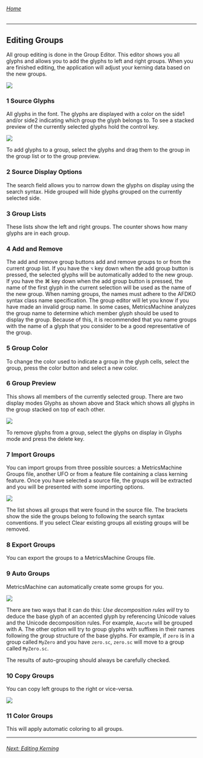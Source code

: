###### [Home](index.html)

---

## Editing Groups

All group editing is done in the Group Editor. This editor shows you all glyphs and allows you to add the glyphs to left and right groups. When you are finished editing, the application will adjust your kerning data based on the new groups.

![](images/editingGroups.png)


### 1 Source Glyphs
All glyphs in the font. The glyphs are displayed with a color on the side1 and/or side2 indicating which group the glyph belongs to. To see a stacked preview of the currently selected glyphs hold the control key.

![](images/sourceGlyphs.png)

To add glyphs to a group, select the glyphs and drag them to the group in the group list or to the group preview.

### 2 Source Display Options
The search field allows you to narrow down the glyphs on display using the search syntax. Hide grouped will hide glyphs grouped on the currently selected side.

### 3 Group Lists
These lists show the left and right groups. The counter shows how many glyphs are in each group.

### 4 Add and Remove
The add and remove group buttons add and remove groups to or from the current group list. If you have the `⌥` key down when the add group button is pressed, the selected glyphs will be automatically added to the new group. If you have the ⌘ key down when the add group button is pressed, the name of the first glyph in the current selection will be used as the name of the new group.
When naming groups, the names must adhere to the AFDKO syntax class name specification. The group editor will let you know if you have made an invalid group name. In some cases, MetricsMachine analyzes the group name to determine which member glyph should be used to display the group. Because of this, it is recommended that you name groups with the name of a glyph that you consider to be a good representative of the group.

### 5 Group Color
To change the color used to indicate a group in the glyph cells, select the group, press the color button and select a new color.

### 6 Group Preview
This shows all members of the currently selected group. There are two display modes Glyphs as shown above and Stack which shows all glyphs in the group stacked on top of each other.

![](images/groupPreview.png)

To remove glyphs from a group, select the glyphs on display in Glyphs mode and press the delete key.

### 7 Import Groups
You can import groups from three possible sources: a MetricsMachine Groups file, another UFO or from a feature file containing a class kerning feature. Once you have selected a source file, the groups will be extracted and you will be presented with some importing options.

![](images/importGroups.png)

The list shows all groups that were found in the source file. The brackets show the side the groups belong to following the search syntax conventions. If you select Clear existing groups all existing groups will be removed.

### 8 Export Groups
You can export the groups to a MetricsMachine Groups file.

### 9 Auto Groups
MetricsMachine can automatically create some groups for you.

![](images/autoGroups.png)

There are two ways that it can do this: *Use decomposition rules will* try to deduce the base glyph of an accented glyph by referencing Unicode values and the Unicode decomposition rules. For example, `Aacute` will be grouped with A. The other option will try to group glyphs with suffixes in their names following the group structure of the base glyphs. For example, if `zero` is in a group called `MyZero` and you have `zero.sc`, `zero.sc` will move to a group called `MyZero.sc`.

The results of auto-grouping should always be carefully checked.
 
### 10 Copy Groups
You can copy left groups to the right or vice-versa.

![](images/copyGroups.png)

### 11 Color Groups
This will apply automatic coloring to all groups.

---

###### [Next: Editing Kerning](editing_kerning.html)